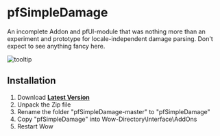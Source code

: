 # pfSimpleDamage

An incomplete Addon and pfUI-module that was nothing more than an experiment and prototype for locale-independent damage parsing.
Don't expect to see anything fancy here.

![tooltip](https://raw.githubusercontent.com/shagu/ShaguAddons/master/_img/pfSimpleDamage/tooltip.png)

## Installation
1. Download **[Latest Version](https://github.com/shagu/pfSimpleDamage/archive/master.zip)**
2. Unpack the Zip file
3. Rename the folder "pfSimpleDamage-master" to "pfSimpleDamage"
4. Copy "pfSimpleDamage" into Wow-Directory\Interface\AddOns
5. Restart Wow
